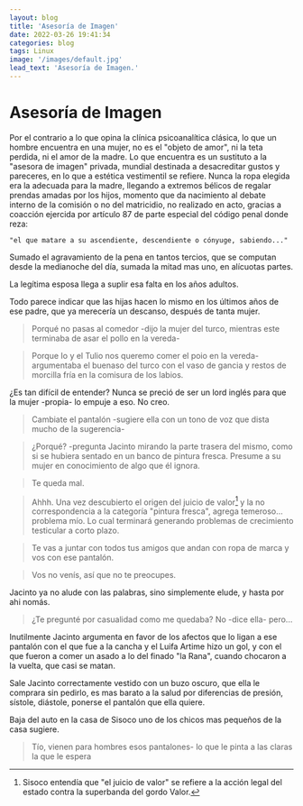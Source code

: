 ```yaml
---
layout: blog
title: 'Asesoría de Imagen'
date: 2022-03-26 19:41:34
categories: blog
tags: Linux
image: '/images/default.jpg'
lead_text: 'Asesoría de Imagen.'
---
```


# Asesoría de Imagen

Por el contrario a lo que opina la clínica psicoanalítica clásica, lo que un hombre encuentra en una mujer, no es el "objeto de amor", ni la teta perdida, ni el amor de la madre. Lo que encuentra es un sustituto a la "asesora de imagen" privada, mundial destinada a desacreditar gustos y pareceres, en lo que a estética vestimentil se refiere. Nunca la ropa elegida era la adecuada para la madre, llegando a extremos bélicos de regalar prendas amadas por los hijos, momento que da nacimiento al debate interno de la comisión o no del matricidio, no realizado en acto, gracias a coacción ejercida por artículo 87 de parte especial del código penal donde reza: 

``` "el que matare a su ascendiente, descendiente o cónyuge, sabiendo..." ```

Sumado el agravamiento de la pena en tantos tercios, que se computan desde la medianoche del día, sumada la mitad mas uno, en alícuotas partes.

La legítima esposa llega a suplir esa falta en los años adultos.

Todo parece indicar que las hijas hacen lo mismo en los últimos años de ese padre, que ya merecería un descanso, después de tanta mujer.

> Porqué no pasas al comedor -dijo la mujer del turco, mientras este terminaba de asar el pollo en la vereda-

>Porque Io y el Tulio nos queremo comer el poio en la vereda- argumentaba el buenaso del turco con el vaso de gancia y restos de morcilla fría en la comisura de los labios.

¿Es tan difícil de entender? Nunca se preció de ser un lord inglés para que la mujer -propia- lo empuje a eso. No creo.

>Cambiate el pantalón -sugiere ella con un tono de voz que dista mucho de la sugerencia-

> ¿Porqué? -pregunta Jacinto mirando la parte trasera del mismo, como si se hubiera sentado en un banco de pintura fresca. Presume a su mujer en conocimiento de algo que él ignora.

> Te queda mal.

> Ahhh. Una vez descubierto el origen del juicio de valor[^1] y la no correspondencia a la categoría "pintura fresca", agrega temeroso... problema mío. Lo cual terminará generando problemas de crecimiento testicular a corto plazo.

> Te vas a juntar con todos tus amigos que andan con ropa de marca y vos con ese pantalón.

> Vos no venís, así que no te preocupes.

Jacinto ya no alude con las palabras, sino simplemente elude, y hasta por ahi nomás.

> ¿Te pregunté por casualidad como me quedaba?
> No -dice ella- pero...

Inutilmente Jacinto argumenta en favor de los afectos que lo ligan a ese pantalón con el que fue a la cancha y el Luifa Artime hizo un gol, y con el que fueron a comer un asado a lo del finado "la Rana", cuando chocaron a la vuelta, que casi se matan.

Sale Jacinto correctamente vestido con un buzo oscuro, que ella le comprara sin pedirlo, es mas barato a la salud por diferencias de presión, sístole, diástole, ponerse el pantalón que ella quiere.

Baja del auto en la casa de Sisoco uno de los chicos mas pequeños de la casa sugiere.

> Tío, vienen para hombres esos pantalones- lo que le pinta a las claras la que le espera

[^1]: Sisoco entendía que "el juicio de valor" se refiere a la acción legal del estado contra la superbanda del gordo Valor.

